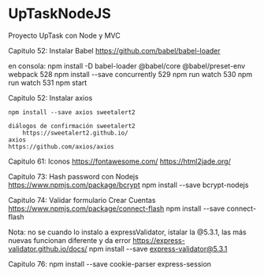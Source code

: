 # UpTaskNodeJS
Proyecto UpTask con Node y MVC



Capitulo 52:
    Instalar Babel
    https://github.com/babel/babel-loader

en consola:
 npm install -D babel-loader @babel/core @babel/preset-env webpack
  528  npm install --save concurrently
  529  npm run watch
  530  npm run watch
  531  npm start

Capitulo 52:
    Instalar axios

    npm install --save axios sweetalert2

    diálogos de confirmación sweetalert2
        https://sweetalert2.github.io/
    axios
    https://github.com/axios/axios

Capitulo 61:
    Iconos
    https://fontawesome.com/
    https://html2jade.org/

Capitulo 73:
    Hash password con Nodejs
    https://www.npmjs.com/package/bcrypt
    npm install --save bcrypt-nodejs

Capitulo 74:
    Validar formulario Crear Cuentas
    https://www.npmjs.com/package/connect-flash
    npm install --save connect-flash

Nota: no se cuando lo instalo a expressValidator, istalar la @5.3.1, las más nuevas funcionan diferente y da error
    https://express-validator.github.io/docs/
    npm install --save express-validator@5.3.1 

Capitulo 76:
    npm install --save cookie-parser express-session